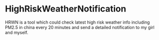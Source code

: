 HighRiskWeatherNotification
===========================

HRWN is a tool which could check latest high risk weather info including PM2.5 in china every 20 minutes and send a detailed notification to my girl and myself.


